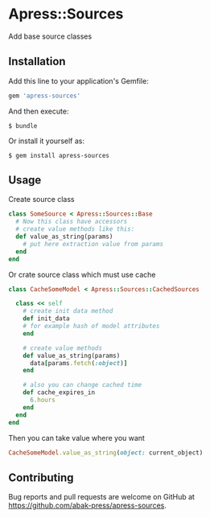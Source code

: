 # Apress::Sources

Add base source classes

## Installation

Add this line to your application's Gemfile:

```ruby
gem 'apress-sources'
```

And then execute:

    $ bundle

Or install it yourself as:

    $ gem install apress-sources

## Usage

Create source class

```ruby
class SomeSource < Apress::Sources::Base
  # Now this class have accessors
  # create value methods like this:
  def value_as_string(params)
    # put here extraction value from params
  end
end
```

Or crate source class which must use cache

```ruby
class CacheSomeModel < Apress::Sources::CachedSources

  class << self
    # create init data method
    def init_data
    # for example hash of model attributes
    end

    # create value methods
    def value_as_string(params)
      data[params.fetch(:object)]
    end

    # also you can change cached time
    def cache_expires_in
      6.hours
    end
  end
end
```

Then you can take value where you want
```ruby
CacheSomeModel.value_as_string(object: current_object)
```

## Contributing

Bug reports and pull requests are welcome on GitHub at https://github.com/abak-press/apress-sources.



